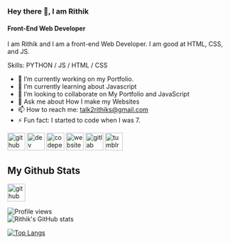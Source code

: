 ### Hey there 👋, I am Rithik
#### Front-End Web Developer 
I am Rithik and I am a front-end Web Developer. I am good at HTML, CSS, and JS.

Skills: PYTHON / JS / HTML / CSS

- 🔭 I’m currently working on my Portfolio. 
- 🌱 I’m currently learning about Javascript 
- 👯 I’m looking to collaborate on My Portfolio and JavaScript 
- 💬 Ask me about How I make my Websites 
- 📫 How to reach me: talk2rithiks@gmail.com 
- ⚡ Fun fact: I started to code when I was 7. 


[<img src='https://cdn.jsdelivr.net/npm/simple-icons@3.0.1/icons/github.svg' alt='github' height='40'>](https://github.com/Code2Rithik)  [<img src='https://cdn.jsdelivr.net/npm/simple-icons@3.0.1/icons/dev-dot-to.svg' alt='dev' height='40'>](https://dev.to/Code2Rithik)  [<img src='https://cdn.jsdelivr.net/npm/simple-icons@3.0.1/icons/codepen.svg' alt='codepen' height='40'>](https://codepen.io/Code2Rithik)  [<img src='https://cdn.jsdelivr.net/npm/simple-icons@3.0.1/icons/icloud.svg' alt='website' height='40'>](https://code2rithik.github.io/)  [<img src='https://cdn.jsdelivr.net/npm/simple-icons@3.0.1/icons/gitlab.svg' alt='gitlab' height='40'>](https://gitlab.com/Code2Rithik)  [<img src='https://cdn.jsdelivr.net/npm/simple-icons@3.0.1/icons/tumblr.svg' alt='tumblr' height='40'>](https://www.tumblr.com/blog/rithiklikescricket)  


## My Github Stats
[<img src='https://cdn.jsdelivr.net/npm/simple-icons@3.0.1/icons/github.svg' alt='github' height='40'>](https://github.com/Code2Rithik)  

![Profile views](https://gpvc.arturio.dev/Code2Rithik)  
![Rithik's GitHub stats](https://github-readme-stats.vercel.app/api?username=Code2Rithik&show_icons=true&theme=blue-green)

[![Top Langs](https://github-readme-stats.vercel.app/api/top-langs/?username=Code2Rithik&layout=compact)](https://github.com/anuraghazra/github-readme-stats)

